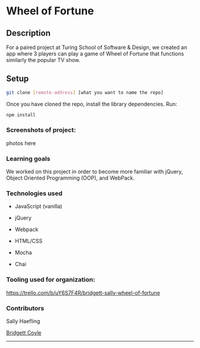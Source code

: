 # Wheel of Fortune

## Description

For a paired project at Turing School of Software & Design, we created an app where 3 players can play a game of Wheel of Fortune that functions similarly the popular TV show. 

## Setup

```bash
git clone [remote-address] [what you want to name the repo]
```

Once you have cloned the repo, install the library dependencies. Run:

```bash
npm install
```

### Screenshots of project:

photos here


### Learning goals

We worked on this project in order to become more familiar with jQuery, Object Oriented Programming (OOP), and WebPack.

### Technologies used

* JavaScript (vanilla)

* jQuery

* Webpack

* HTML/CSS

* Mocha

* Chai

### Tooling used for organization:

https://trello.com/b/uY6S7F4R/bridgett-sally-wheel-of-fortune

### Contributors

Sally Haefling

[Bridgett Coyle](https://github.com/B-Coyle)

---
